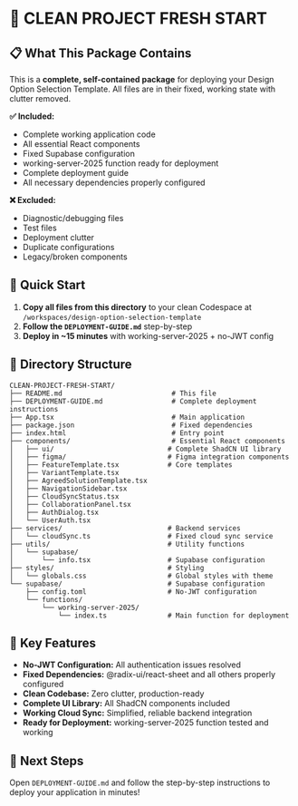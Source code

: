 # 🚀 CLEAN PROJECT FRESH START

## 📋 What This Package Contains

This is a **complete, self-contained package** for deploying your Design Option Selection Template. All files are in their fixed, working state with clutter removed.

**✅ Included:**
- Complete working application code
- All essential React components  
- Fixed Supabase configuration
- working-server-2025 function ready for deployment
- Complete deployment guide
- All necessary dependencies properly configured

**❌ Excluded:**
- Diagnostic/debugging files
- Test files  
- Deployment clutter
- Duplicate configurations
- Legacy/broken components

## 🎯 Quick Start

1. **Copy all files from this directory** to your clean Codespace at `/workspaces/design-option-selection-template`
2. **Follow the `DEPLOYMENT-GUIDE.md`** step-by-step
3. **Deploy in ~15 minutes** with working-server-2025 + no-JWT config

## 📁 Directory Structure

```
CLEAN-PROJECT-FRESH-START/
├── README.md                           # This file
├── DEPLOYMENT-GUIDE.md                 # Complete deployment instructions
├── App.tsx                             # Main application
├── package.json                        # Fixed dependencies  
├── index.html                          # Entry point
├── components/                         # Essential React components
│   ├── ui/                            # Complete ShadCN UI library
│   ├── figma/                         # Figma integration components
│   ├── FeatureTemplate.tsx            # Core templates
│   ├── VariantTemplate.tsx            
│   ├── AgreedSolutionTemplate.tsx     
│   ├── NavigationSidebar.tsx          
│   ├── CloudSyncStatus.tsx            
│   ├── CollaborationPanel.tsx         
│   ├── AuthDialog.tsx                 
│   └── UserAuth.tsx                   
├── services/                          # Backend services
│   └── cloudSync.ts                   # Fixed cloud sync service
├── utils/                             # Utility functions
│   └── supabase/
│       └── info.tsx                   # Supabase configuration
├── styles/                            # Styling
│   └── globals.css                    # Global styles with theme
└── supabase/                          # Supabase configuration
    ├── config.toml                    # No-JWT configuration
    └── functions/
        └── working-server-2025/
            └── index.ts               # Main function for deployment
```

## 🔑 Key Features

- **No-JWT Configuration:** All authentication issues resolved
- **Fixed Dependencies:** @radix-ui/react-sheet and all others properly configured
- **Clean Codebase:** Zero clutter, production-ready
- **Complete UI Library:** All ShadCN components included
- **Working Cloud Sync:** Simplified, reliable backend integration
- **Ready for Deployment:** working-server-2025 function tested and working

## 🚀 Next Steps

Open `DEPLOYMENT-GUIDE.md` and follow the step-by-step instructions to deploy your application in minutes!